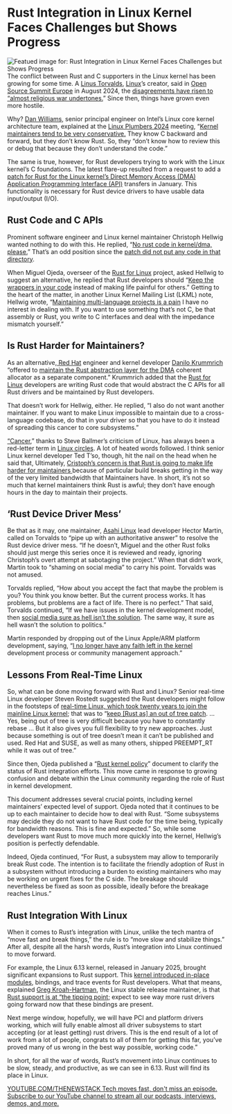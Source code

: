 # Rust Integration in Linux Kernel Faces Challenges but Shows Progress
![Featued image for: Rust Integration in Linux Kernel Faces Challenges but Shows Progress](https://cdn.thenewstack.io/media/2025/02/9fc50f48-getty-images-1lk8lc-xq44-unsplash-1024x683.jpg)
The conflict between Rust and C supporters in the Linux kernel has been growing for some time. A [Linus Torvalds](https://www.linkedin.com/in/linustorvalds/), [Linux](https://thenewstack.io/rust-in-the-linux-kernel/)’s creator, said in [Open Source Summit Europe](https://events.linuxfoundation.org/open-source-summit-europe/) in August 2024, the [disagreements have risen to “almost religious war undertones.](https://thenewstack.io/linus-torvalds-c-vs-rust-debate-has-religious-undertones/)” Since then, things have grown even more hostile.

Why? [Dan Williams](https://www.linkedin.com/in/djbw/), senior principal engineer on Intel’s Linux core kernel architecture team, explained at the [Linux Plumbers 2024](https://lpc.events/event/18/timetable/) meeting, “[Kernel maintainers tend to be very conservative.](https://www.zdnet.com/article/rust-in-linux-now-progress-pitfalls-and-why-devs-and-maintainers-need-each-other/) They know C backward and forward, but they don’t know Rust. So, they “don’t know how to review this or debug that because they don’t understand the code.”

The same is true, however, for Rust developers trying to work with the Linux kernel’s C foundations. The latest flare-up resulted from a request to add a [patch for Rust for the Linux kernel’s Direct Memory Access (DMA) Application Programming Interface (API)](https://lore.kernel.org/rust-for-linux/20250108122825.136021-3-abdiel.janulgue@gmail.com/#r) transfers in January. This functionality is necessary for Rust device drivers to have usable data input/output (I/O).

## Rust Code and C APIs
Prominent software engineer and Linux kernel maintainer Christoph Hellwig wanted nothing to do with this. He replied, “[No rust code in kernel/dma, please.](https://lwn.net/ml/all/20250108135951.GA18074@lst.de/)” That’s an odd position since the [patch did not put any code in that directory](https://lwn.net/SubscriberLink/1006805/f75d238e25728afe/).

When Miguel Ojeda, overseer of the [Rust for Linux](https://rust-for-linux.com/) project, asked Hellwig to suggest an alternative, he replied that Rust developers should “[Keep the wrappers in your code](https://lwn.net/ml/all/20250108151858.GB24499@lst.de/) instead of making life painful for others.” Getting to the heart of the matter, in another Linux Kernel Mailing List (LKML) note, Hellwig wrote, “[Maintaining multi-language projects is a pain](https://lwn.net/ml/all/20250110083955.GA5395@lst.de/) I have no interest in dealing with. If you want to use something that’s not C, be that assembly or Rust, you write to C interfaces and deal with the impedance mismatch yourself.”

## Is Rust Harder for Maintainers?
As an alternative,[ Red Hat](https://www.openshift.com/try?utm_content=inline+mention) engineer and kernel developer [Danilo Krummrich](https://de.linkedin.com/in/danilo-krummrich-796885153) “offered to [maintain the Rust abstraction layer for the DMA](https://lwn.net/ml/all/Z5qeoqRZKjiR1YAD@pollux/) coherent allocator as a separate component.” Krummrich added that the [Rust for Linux](https://thenewstack.io/fosdem-2025-rust-runs-riot-in-linux-despite-backlash/) developers are writing Rust code that would abstract the C APIs for all Rust drivers and be maintained by Rust developers.

That doesn’t work for Hellwig, either. He replied, “I also do not want another maintainer. If you want to make Linux impossible to maintain due to a cross-language codebase, do that in your driver so that you have to do it instead of spreading this cancer to core subsystems.”

[“Cancer](https://www.theregister.com/2001/06/02/ballmer_linux_is_a_cancer/),” thanks to Steve Ballmer’s criticism of Linux, has always been a red-letter term in [Linux circles](https://thenewstack.io/learning-linux-start-here/). A lot of heated words followed. I think senior Linux kernel developer Ted T’so, though, hit the nail on the head when he said that, Ultimately, [Cristoph’s concern is that Rust is going to make life harder for maintainers ](https://lore.kernel.org/lkml/20250208204416.GL1130956@mit.edu/)because of particular build breaks getting in the way of the very limited bandwidth that Maintainers have. In short, it’s not so much that kernel maintainers think Rust is awful; they don’t have enough hours in the day to maintain their projects.
## ‘Rust Device Driver Mess’
Be that as it may, one maintainer, [Asahi Linux](https://asahilinux.org/) lead developer Hector Martin, called on Torvalds to “pipe up with an authoritative answer” to resolve the Rust device driver mess. “If he doesn’t, Miguel and the other Rust folks should just merge this series once it is reviewed and ready, ignoring Christoph’s overt attempt at sabotaging the project.” When that didn’t work, Martin took to “shaming on social media” to carry his point. Torvalds was not amused.

Torvalds replied, “How about you accept the fact that maybe the problem is you? You think you know better. But the current process works. It has problems, but problems are a fact of life. There is no perfect.” That said, Torvalds continued, “If we have issues in the kernel development model, then [social media sure as hell isn’t the solution](https://lkml.org/lkml/2025/2/6/1292). The same way, it sure as hell wasn’t the solution to politics.”

Martin responded by dropping out of the Linux Apple/ARM platform development, saying, “[I no longer have any faith left in the kernel](https://lore.kernel.org/lkml/20250207-rm-maint-v1-1-10f069a24f3d@marcan.st/#r) development process or community management approach.”

## Lessons From Real-Time Linux
So, what can be done moving forward with Rust and Linux? Senior real-time Linux developer Steven Rostedt suggested the Rust developers might follow in the footsteps of [real-time Linux, which took twenty years to join the mainline Linux kernel](https://www.zdnet.com/article/20-years-later-real-time-linux-makes-it-to-the-kernel-really/); that was to “[keep [Rust as] an out of tree patch](https://lkml.org/lkml/2025/2/7/1955). … Yes, being out of tree is very difficult because you have to constantly rebase … But it also gives you full flexibility to try new approaches. Just because something is out of tree doesn’t mean it can’t be published and used. Red Hat and SUSE, as well as many others, shipped PREEMPT_RT while it was out of tree.”

Since then, Ojeda published a “[Rust kernel policy](https://rust-for-linux.com/rust-kernel-policy)” document to clarify the status of Rust integration efforts. This move came in response to growing confusion and debate within the Linux community regarding the role of Rust in kernel development.

This document addresses several crucial points, including kernel maintainers’ expected level of support. Ojeda noted that it continues to be up to each maintainer to decide how to deal with Rust. “Some subsystems may decide they do not want to have Rust code for the time being, typically for bandwidth reasons. This is fine and expected.” So, while some developers want Rust to move much more quickly into the kernel, Hellwig’s position is perfectly defendable.

Indeed, Ojeda continued, “For Rust, a subsystem may allow to temporarily break Rust code. The intention is to facilitate the friendly adoption of Rust in a subsystem without introducing a burden to existing maintainers who may be working on urgent fixes for the C side. The breakage should nevertheless be fixed as soon as possible, ideally before the breakage reaches Linus.”

## Rust Integration With Linux
When it comes to Rust’s integration with Linux, unlike the tech mantra of “move fast and break things,” the rule is to “move slow and stabilize things.” After all, despite all the harsh words, Rust’s integration into Linux continued to move forward.

For example, the Linux 6.13 kernel, released in January 2025, brought significant expansions to Rust support. This [kernel introduced in-place modules](https://www.phoronix.com/news/Linux-6.13-char-misc-More-Rust), bindings, and trace events for Rust developers. What that means, explained [Greg Kroah-Hartman](https://thenewstack.io/greg-kroah-hartman-lessons-for-developers-from-20-years-of-linux-kernel-work/), the Linux stable release maintainer, is that [Rust support is at “the tipping point;](https://lore.kernel.org/lkml/Z0lG-CIjqvSvKWK4@kroah.com/) expect to see way more rust drivers going forward now that these bindings are present.

Next merge window, hopefully, we will have PCI and platform drivers working, which will fully enable almost all driver subsystems to start accepting (or at least getting) rust drivers. This is the end result of a lot of work from a lot of people, congrats to all of them for getting this far, you’ve proved many of us wrong in the best way possible, working code.”

In short, for all the war of words, Rust’s movement into Linux continues to be slow, steady, and productive, as we can see in 6.13. Rust will find its place in Linux.

[
YOUTUBE.COM/THENEWSTACK
Tech moves fast, don't miss an episode. Subscribe to our YouTube
channel to stream all our podcasts, interviews, demos, and more.
](https://youtube.com/thenewstack?sub_confirmation=1)